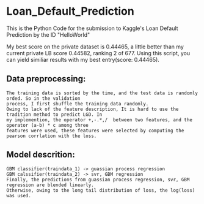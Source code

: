 Loan_Default_Prediction
=======================

This is the Python Code for the submission to Kaggle's Loan Default Prediction by the ID "HelloWorld"

My best score on the private dataset is 0.44465, a little better than my current private LB score 0.44582, ranking 2 of 677. Using this script, you can yield similiar results with my best entry(score: 0.44465).


## Data preprocessing: 

    The training data is sorted by the time, and the test data is randomly orded. So in the validation 
    process, I first shuffle the training data randomly.
    Owing to lack of the feature description, It is hard to use the tradition method to predict LGD. In 
    my implemention, the operator +,-.*,/  between two features, and the operator (a-b) * c among three 
    features were used, these features were selected by computing the pearson corrlation with the loss.
     
## Model descrition:

    GBM classifier(traindata_1) -> guassian process regression
    GBM calssifier(traindata_2) -> svr, GBM regression
    Finally, the predictions from guassian process regression, svr, GBM regression are blended linearly.
    Otherwise, owing to the long tail distribution of loss, the log(loss) was used.
    
    
     
